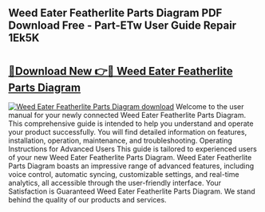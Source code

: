 ## Weed Eater Featherlite Parts Diagram PDF Download Free - Part-ETw User Guide Repair 1Ek5K

# <h2><a href="http://dfrllix.blite.top/?on=Weed+Eater+Featherlite+Parts+Diagram">🔗Download New 👉🔴 Weed Eater Featherlite Parts Diagram</a></h2>

[![Weed Eater Featherlite Parts Diagram download](https://i.imgur.com/lujVjoI.png)](http://dfrllix.blite.top/?on=Weed+Eater+Featherlite+Parts+Diagram)
Welcome to the user manual for your newly connected Weed Eater Featherlite Parts Diagram. This comprehensive guide is intended to help you understand and operate your product successfully. You will find detailed information on features, installation, operation, maintenance, and troubleshooting. Operating Instructions for Advanced Users This guide is tailored to experienced users of your new Weed Eater Featherlite Parts Diagram. Weed Eater Featherlite Parts Diagram boasts an impressive range of advanced features, including voice control, automatic syncing, customizable settings, and real-time analytics, all accessible through the user-friendly interface. Your Satisfaction is Guaranteed Weed Eater Featherlite Parts Diagram. We stand behind the quality of our products and services.
